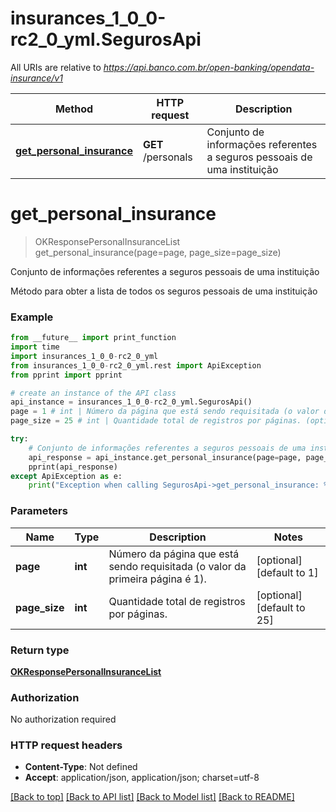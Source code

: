# insurances_1_0_0-rc2_0_yml.SegurosApi

All URIs are relative to *https://api.banco.com.br/open-banking/opendata-insurance/v1*

Method | HTTP request | Description
------------- | ------------- | -------------
[**get_personal_insurance**](SegurosApi.md#get_personal_insurance) | **GET** /personals | Conjunto de informações referentes a seguros pessoais de uma instituição

# **get_personal_insurance**
> OKResponsePersonalInsuranceList get_personal_insurance(page=page, page_size=page_size)

Conjunto de informações referentes a seguros pessoais de uma instituição

Método para obter a lista de todos os seguros pessoais de uma instituição

### Example
```python
from __future__ import print_function
import time
import insurances_1_0_0-rc2_0_yml
from insurances_1_0_0-rc2_0_yml.rest import ApiException
from pprint import pprint

# create an instance of the API class
api_instance = insurances_1_0_0-rc2_0_yml.SegurosApi()
page = 1 # int | Número da página que está sendo requisitada (o valor da primeira página é 1). (optional) (default to 1)
page_size = 25 # int | Quantidade total de registros por páginas. (optional) (default to 25)

try:
    # Conjunto de informações referentes a seguros pessoais de uma instituição
    api_response = api_instance.get_personal_insurance(page=page, page_size=page_size)
    pprint(api_response)
except ApiException as e:
    print("Exception when calling SegurosApi->get_personal_insurance: %s\n" % e)
```

### Parameters

Name | Type | Description  | Notes
------------- | ------------- | ------------- | -------------
 **page** | **int**| Número da página que está sendo requisitada (o valor da primeira página é 1). | [optional] [default to 1]
 **page_size** | **int**| Quantidade total de registros por páginas. | [optional] [default to 25]

### Return type

[**OKResponsePersonalInsuranceList**](OKResponsePersonalInsuranceList.md)

### Authorization

No authorization required

### HTTP request headers

 - **Content-Type**: Not defined
 - **Accept**: application/json, application/json; charset=utf-8

[[Back to top]](#) [[Back to API list]](../README.md#documentation-for-api-endpoints) [[Back to Model list]](../README.md#documentation-for-models) [[Back to README]](../README.md)

